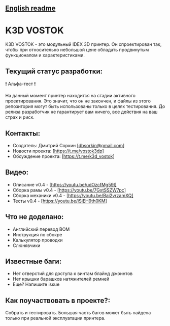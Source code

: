 ## [English readme](https://github.com/dmitry-sorkin/K3D-VOSTOK/blob/df7e5a62d058bf835cb11f0c4f4aa8cc1f315c1a/README.md)

# K3D VOSTOK
K3D VOSTOK - это модульный IDEX 3D принтер. Он спроектирован так, чтобы при относительно небольшой цене обладать продвинутым функционалом и характеристиками.

## Текущий статус разработки:
❗ Альфа-тест ❗

На данный момент принтер находится на стадии активного проектирования. Это значит, что он не закончен, и файлы из этого репозитория могут быть использованы только в целях тестирования. До релиза разработчик не гарантирует вам ничего, все действия на ваш страх и риск.

## Контакты:
+ Создатель: Дмитрий Соркин [dbsorkin@gmail.com]
+ Новости проекта: [https://t.me/vostok3dp]
+ Обсуждение проекта: [https://t.me/k3d_vostok]

## Видео:
+ Описание v0.4 - [https://youtu.be/udOzcfMg59I]
+ Сборка рамы v0.4 - [https://youtu.be/7GxtSSZW7pc]
+ Сборка механики v0.4 - [https://youtu.be/Bai2vrzamXQ]
+ Тесты v0.4 - [https://youtu.be/iSiEH9th0KM]

## Что не доделано:
+ Английский перевод BOM
+ Инструкция по сбокре
+ Калькулятор проводки
+ Слюнявчики

## Известные баги:
+ Нет отверстий для доступа к винтам блайнд джоинтов
+ Нет крышки барашков натяжителей ремней
+ Еще? Напишите issue

## Как поучаствовать в проекте?:
Собрать и тестировать. Большая часть багов может быть найдена только при реальной эксплуатации принтера.
